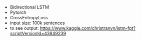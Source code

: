 - Bidirectional LSTM
- Pytorch 
- CrossEntropyLoss
- input size: 100k sentences
- to see output: https://www.kaggle.com/christranvn/lstm-fpt?scriptVersionId=43849239
